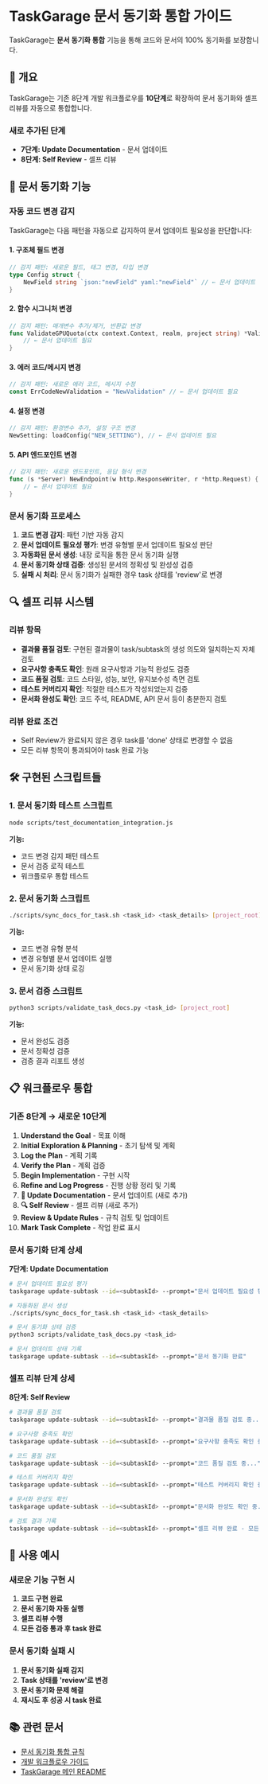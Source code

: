 # TaskGarage 문서 동기화 통합 가이드

TaskGarage는 **문서 동기화 통합** 기능을 통해 코드와 문서의 100% 동기화를 보장합니다.

## 🎯 **개요**

TaskGarage는 기존 8단계 개발 워크플로우를 **10단계**로 확장하여 문서 동기화와 셀프 리뷰를 자동으로 통합합니다.

### **새로 추가된 단계**

- **7단계: Update Documentation** - 문서 업데이트
- **8단계: Self Review** - 셀프 리뷰

## 📝 **문서 동기화 기능**

### **자동 코드 변경 감지**

TaskGarage는 다음 패턴을 자동으로 감지하여 문서 업데이트 필요성을 판단합니다:

#### **1. 구조체 필드 변경**
```go
// 감지 패턴: 새로운 필드, 태그 변경, 타입 변경
type Config struct {
    NewField string `json:"newField" yaml:"newField"` // ← 문서 업데이트 필요
}
```

#### **2. 함수 시그니처 변경**
```go
// 감지 패턴: 매개변수 추가/제거, 반환값 변경
func ValidateGPUQuota(ctx context.Context, realm, project string) *ValidationError {
    // ← 문서 업데이트 필요
}
```

#### **3. 에러 코드/메시지 변경**
```go
// 감지 패턴: 새로운 에러 코드, 메시지 수정
const ErrCodeNewValidation = "NewValidation" // ← 문서 업데이트 필요
```

#### **4. 설정 변경**
```go
// 감지 패턴: 환경변수 추가, 설정 구조 변경
NewSetting: loadConfig("NEW_SETTING"), // ← 문서 업데이트 필요
```

#### **5. API 엔드포인트 변경**
```go
// 감지 패턴: 새로운 엔드포인트, 응답 형식 변경
func (s *Server) NewEndpoint(w http.ResponseWriter, r *http.Request) {
    // ← 문서 업데이트 필요
}
```

### **문서 동기화 프로세스**

1. **코드 변경 감지**: 패턴 기반 자동 감지
2. **문서 업데이트 필요성 평가**: 변경 유형별 문서 업데이트 필요성 판단
3. **자동화된 문서 생성**: 내장 로직을 통한 문서 동기화 실행
4. **문서 동기화 상태 검증**: 생성된 문서의 정확성 및 완성성 검증
5. **실패 시 처리**: 문서 동기화가 실패한 경우 task 상태를 'review'로 변경

## 🔍 **셀프 리뷰 시스템**

### **리뷰 항목**

- **결과물 품질 검토**: 구현된 결과물이 task/subtask의 생성 의도와 일치하는지 자체 검토
- **요구사항 충족도 확인**: 원래 요구사항과 기능적 완성도 검증
- **코드 품질 검토**: 코드 스타일, 성능, 보안, 유지보수성 측면 검토
- **테스트 커버리지 확인**: 적절한 테스트가 작성되었는지 검증
- **문서화 완성도 확인**: 코드 주석, README, API 문서 등이 충분한지 검토

### **리뷰 완료 조건**

- Self Review가 완료되지 않은 경우 task를 'done' 상태로 변경할 수 없음
- 모든 리뷰 항목이 통과되어야 task 완료 가능

## 🛠️ **구현된 스크립트들**

### **1. 문서 동기화 테스트 스크립트**
```bash
node scripts/test_documentation_integration.js
```

**기능:**
- 코드 변경 감지 패턴 테스트
- 문서 검증 로직 테스트
- 워크플로우 통합 테스트

### **2. 문서 동기화 스크립트**
```bash
./scripts/sync_docs_for_task.sh <task_id> <task_details> [project_root]
```

**기능:**
- 코드 변경 유형 분석
- 변경 유형별 문서 업데이트 실행
- 문서 동기화 상태 로깅

### **3. 문서 검증 스크립트**
```bash
python3 scripts/validate_task_docs.py <task_id> [project_root]
```

**기능:**
- 문서 완성도 검증
- 문서 정확성 검증
- 검증 결과 리포트 생성

## 📋 **워크플로우 통합**

### **기존 8단계 → 새로운 10단계**

1. **Understand the Goal** - 목표 이해
2. **Initial Exploration & Planning** - 초기 탐색 및 계획
3. **Log the Plan** - 계획 기록
4. **Verify the Plan** - 계획 검증
5. **Begin Implementation** - 구현 시작
6. **Refine and Log Progress** - 진행 상황 정리 및 기록
7. **📝 Update Documentation** - 문서 업데이트 (새로 추가)
8. **🔍 Self Review** - 셀프 리뷰 (새로 추가)
9. **Review & Update Rules** - 규칙 검토 및 업데이트
10. **Mark Task Complete** - 작업 완료 표시

### **문서 동기화 단계 상세**

**7단계: Update Documentation**
```bash
# 문서 업데이트 필요성 평가
taskgarage update-subtask --id=<subtaskId> --prompt="문서 업데이트 필요성 평가 중..."

# 자동화된 문서 생성
./scripts/sync_docs_for_task.sh <task_id> <task_details>

# 문서 동기화 상태 검증
python3 scripts/validate_task_docs.py <task_id>

# 문서 업데이트 상태 기록
taskgarage update-subtask --id=<subtaskId> --prompt="문서 동기화 완료"
```

### **셀프 리뷰 단계 상세**

**8단계: Self Review**
```bash
# 결과물 품질 검토
taskgarage update-subtask --id=<subtaskId> --prompt="결과물 품질 검토 중..."

# 요구사항 충족도 확인
taskgarage update-subtask --id=<subtaskId> --prompt="요구사항 충족도 확인 중..."

# 코드 품질 검토
taskgarage update-subtask --id=<subtaskId> --prompt="코드 품질 검토 중..."

# 테스트 커버리지 확인
taskgarage update-subtask --id=<subtaskId> --prompt="테스트 커버리지 확인 중..."

# 문서화 완성도 확인
taskgarage update-subtask --id=<subtaskId> --prompt="문서화 완성도 확인 중..."

# 검토 결과 기록
taskgarage update-subtask --id=<subtaskId> --prompt="셀프 리뷰 완료 - 모든 항목 통과"
```

## 🎯 **사용 예시**

### **새로운 기능 구현 시**

1. **코드 구현 완료**
2. **문서 동기화 자동 실행**
3. **셀프 리뷰 수행**
4. **모든 검증 통과 후 task 완료**

### **문서 동기화 실패 시**

1. **문서 동기화 실패 감지**
2. **Task 상태를 'review'로 변경**
3. **문서 동기화 문제 해결**
4. **재시도 후 성공 시 task 완료**

## 📚 **관련 문서**

- [문서 동기화 통합 규칙](../.cursor/rules/taskmaster/documentation_integration.mdc)
- [개발 워크플로우 가이드](../.cursor/rules/dev_workflow.mdc)
- [TaskGarage 메인 README](../README.md)
